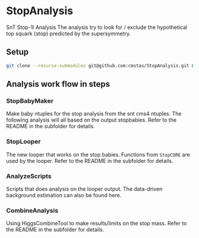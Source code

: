 # StopAnalysis
SnT Stop-1l Analysis
The analysis try to look for / exclude the hypothetical top squark (stop) predicted by the supersymmetry.

## Setup
``` bash
git clone --recurse-submodules git@github.com:cmstas/StopAnalysis.git && cd StopAnalysis
```

## Analysis work flow in steps

### StopBabyMaker
Make baby ntuples for the stop analysis from the snt cms4 ntuples. The following analysis will all based on the output stopbabies.
Refer to the README in the subfolder for details.

### StopLooper
The new looper that works on the stop babies. Functions from `StopCORE` are used by the looper.
Refer to the README in the subfolder for details.

### AnalyzeScripts
Scripts that does analysis on the looper output. The data-driven background estimation can also be found here.

### CombineAnalysis
Using HiggsCombineTool to make results/limits on the stop mass.
Refer to the README in the subfolder for details.



